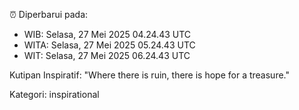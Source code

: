 ⏰ Diperbarui pada:
- WIB: Selasa, 27 Mei 2025 04.24.43 UTC
- WITA: Selasa, 27 Mei 2025 05.24.43 UTC
- WIT: Selasa, 27 Mei 2025 06.24.43 UTC

Kutipan Inspiratif:
"Where there is ruin, there is hope for a treasure."


Kategori: inspirational

